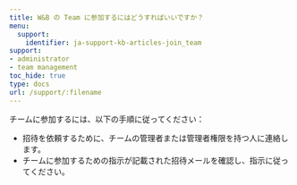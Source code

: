 ```yaml
---
title: W&B の Team に参加するにはどうすればいいですか？
menu:
  support:
    identifier: ja-support-kb-articles-join_team
support:
- administrator
- team management
toc_hide: true
type: docs
url: /support/:filename
---
```


チームに参加するには、以下の手順に従ってください：

- 招待を依頼するために、チームの管理者または管理者権限を持つ人に連絡します。
- チームに参加するための指示が記載された招待メールを確認し、指示に従ってください。